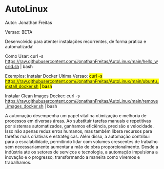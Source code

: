 # AutoLinux

Autor: Jonathan Freitas 

Versao: BETA


Desenvolvido para atenter instalações recorrentes, de forma pratica e automatizada!

Como Usar:
curl -s https://raw.githubusercontent.com/JonathanFreitas/AutoLinux/main/hello_world.sh | bash


Exemplos:
Instalar Docker Ultima Versao:
<mark> curl -s https://raw.githubusercontent.com/JonathanFreitas/AutoLinux/main/ubuntu_install_docker.sh | bash </mark>

 Instalar Clean Images Docker:
 curl -s https://raw.githubusercontent.com/JonathanFreitas/AutoLinux/main/remove_images_docker.sh | bash
 


A automação desempenha um papel vital na otimização e melhoria de processos em diversas áreas. 
Ao substituir tarefas manuais e repetitivas por sistemas automatizados, ganhamos eficiência, precisão e velocidade. 
Isso não apenas reduz erros humanos, mas também libera recursos para tarefas mais criativas e estratégicas. 
Além disso, a automação contribui para a escalabilidade, permitindo lidar com volumes crescentes de trabalho sem necessariamente 
aumentar a mão de obra proporcionalmente. Desde a indústria até os setores de serviços e tecnologia, a automação impulsiona a 
inovação e o progresso, transformando a maneira como vivemos e trabalhamos.

